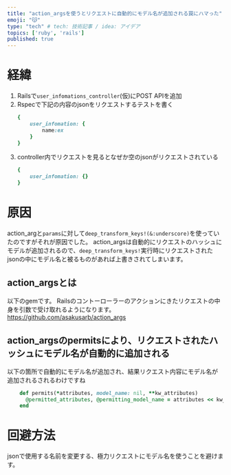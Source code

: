 ```yaml
---
title: "action_argsを使うとリクエストに自動的にモデル名が追加される罠にハマった"
emoji: "😽"
type: "tech" # tech: 技術記事 / idea: アイデア
topics: ['ruby', 'rails']
published: true
---
```

# 経緯
1. Railsで`user_infomations_controller`(仮)にPOST APIを追加
2. Rspecで下記の内容のjsonをリクエストするテストを書く
    ```ruby
    {
    	user_infomation: {
    		name:ex
    	}
    }
    ```
3. controller内でリクエストを見るとなぜか空のjsonがリクエストされている
    ```ruby
    {
    	user_infomation: {}
    }
    ```
# 原因
action_argと`params`に対して`deep_transform_keys!(&:underscore)`を使っていたのですがそれが原因でした。
action_argsは自動的にリクエストのハッシュにモデルが追加されるので、`deep_transform_keys!`実行時にリクエストされたjsonの中にモデル名と被るものがあれば上書きされてしまいます。
## action_argsとは
以下のgemです。
Railsのコントーローラーのアクションにきたリクエストの中身を引数で受け取れるようになります。
https://github.com/asakusarb/action_args
## action_argsのpermitsにより、リクエストされたハッシュにモデル名が自動的に追加される
以下の箇所で自動的にモデル名が追加され、結果リクエスト内容にモデル名が追加されるされるわけですね

```ruby
    def permits(*attributes, model_name: nil, **kw_attributes)
      @permitted_attributes, @permitting_model_name = attributes << kw_attributes, model_name
    end
```
# 回避方法
jsonで使用する名前を変更する、極力リクエストにモデル名を使うことを避けます。
